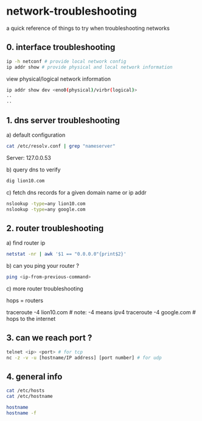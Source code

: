 # network-troubleshooting
a quick reference of things to try when troubleshooting networks

## 0. interface troubleshooting
```bash
ip -h netconf # provide local network config
ip addr show # provide physical and local network information
```
view physical/logical network information
```bash
ip addr show dev <eno0(physical)/virbr(logical)>
..
..
```

## 1. dns server troubleshooting

a) default configuration
```bash
cat /etc/resolv.conf | grep "nameserver"
```
Server:		127.0.0.53

b) query dns to verify
```bash
dig lion10.com
```

c) fetch dns records for a given domain name or ip addr
```bash
nslookup -type=any lion10.com
nslookup -type=any google.com
```


## 2. router troubleshooting

a) find router ip
```bash
netstat -nr | awk '$1 == "0.0.0.0"{print$2}'
```

b) can you ping your router ?
```bash
ping <ip-from-previous-command>
```

c) more router troubleshooting

hops = routers

traceroute -4 lion10.com # note: -4 means ipv4
traceroute -4 google.com # hops to the internet

## 3. can we reach port ?
```bash
telnet <ip> <port> # for tcp
nc -z -v -u [hostname/IP address] [port number] # for udp
```

## 4. general info 

```bash
cat /etc/hosts 
cat /etc/hostname
```
```bash
hostname
hostname -f
```
